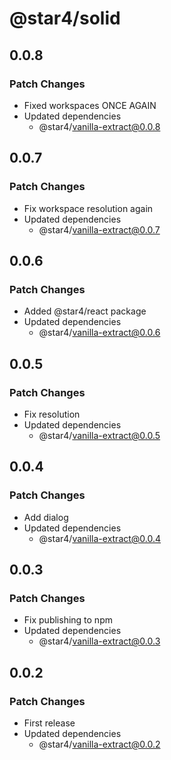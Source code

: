 # @star4/solid

## 0.0.8

### Patch Changes

- Fixed workspaces ONCE AGAIN
- Updated dependencies
  - @star4/vanilla-extract@0.0.8

## 0.0.7

### Patch Changes

- Fix workspace resolution again
- Updated dependencies
  - @star4/vanilla-extract@0.0.7

## 0.0.6

### Patch Changes

- Added @star4/react package
- Updated dependencies
  - @star4/vanilla-extract@0.0.6

## 0.0.5

### Patch Changes

- Fix resolution
- Updated dependencies
  - @star4/vanilla-extract@0.0.5

## 0.0.4

### Patch Changes

- Add dialog
- Updated dependencies
  - @star4/vanilla-extract@0.0.4

## 0.0.3

### Patch Changes

- Fix publishing to npm
- Updated dependencies
  - @star4/vanilla-extract@0.0.3

## 0.0.2

### Patch Changes

- First release
- Updated dependencies
  - @star4/vanilla-extract@0.0.2
